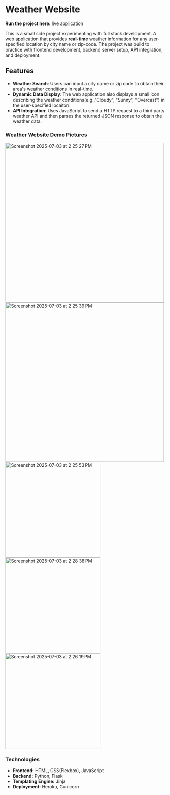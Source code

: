 # Weather Website

<strong>Run the project here:</strong> [live application](https://weatherapppractice-716d3767e651.herokuapp.com/)

This is a small side project experimenting with full stack development. A web application that provides <strong>real-time</strong> weather information for any user-specified location by city name or zip-code. 
The project was build to practice with frontend development, backend server setup, API integration, and deployment.

## Features
- <strong>Weather Search</strong>: Users can input a city name or zip code to obtain their area's weather conditions in real-time. 
- <strong>Dynamic Data Display</strong>: The web application also displays a small icon describing the weather conditions(e.g.,"Cloudy", "Sunny", "Overcast") in the user-specified locaiton.
- <strong>API Integration</strong>: Uses JavaScript to send a HTTP request to a third party weather API and then parses the returned JSON response to obtain the weather data. 

### Weather Website Demo Pictures

<img width="500" alt="Screenshot 2025-07-03 at 2 25 27 PM" src="https://github.com/user-attachments/assets/ce4b2876-d3e5-4698-81cc-c5c115080e04" />
<img width="500" alt="Screenshot 2025-07-03 at 2 25 39 PM" src="https://github.com/user-attachments/assets/609f56bf-3a31-4c3e-ba74-7eaa9b823582" />
<img width="300" alt="Screenshot 2025-07-03 at 2 25 53 PM" src="https://github.com/user-attachments/assets/44243f24-c84d-4114-8880-d7dee98c80c8" />
<img width="300" alt="Screenshot 2025-07-03 at 2 28 38 PM" src="https://github.com/user-attachments/assets/17af0944-cc45-4d30-a01c-66c1593272b2" />
<img width="300" alt="Screenshot 2025-07-03 at 2 26 19 PM" src="https://github.com/user-attachments/assets/456f3456-de37-47bc-934e-f96c6819e2f0" />

### Technologies
- <strong>Frontend:</strong> HTML, CSS(Flexbox), JavaScript
- <strong>Backend:</strong> Python, Flask
- <strong>Templating Engine:</strong> Jinja
- <strong>Deployment:</strong> Heroku, Gunicorn



